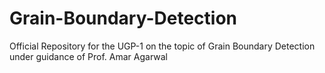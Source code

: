 # Grain-Boundary-Detection
Official Repository for the UGP-1 on the topic of Grain Boundary Detection under guidance of Prof. Amar Agarwal

